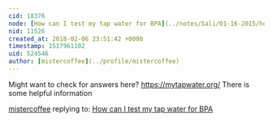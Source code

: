 ```yaml
---
cid: 18376
node: [How can I test my tap water for BPA](../notes/Sali/01-16-2015/how-can-i-test-my-tap-water-for-bpa)
nid: 11526
created_at: 2018-02-06 23:51:42 +0000
timestamp: 1517961102
uid: 524546
author: [mistercoffee](../profile/mistercoffee)
---
```


Might want to check for answers here? https://mytapwater.org/ 
There is some helpful information

[mistercoffee](../profile/mistercoffee) replying to: [How can I test my tap water for BPA](../notes/Sali/01-16-2015/how-can-i-test-my-tap-water-for-bpa)

